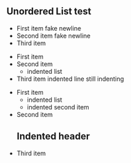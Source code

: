 ## Unordered List test

* First item
fake newline
* Second item
fake newline
* Third item

- First item
- Second item
    - indented list
- Third item
    indented line
    still indenting

+ First item
    - indented list
    - indented second item
+ Second item
    ## Indented header
+ Third item

